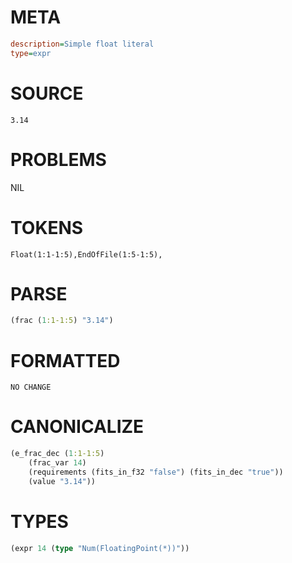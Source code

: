 # META
~~~ini
description=Simple float literal
type=expr
~~~
# SOURCE
~~~roc
3.14
~~~
# PROBLEMS
NIL
# TOKENS
~~~zig
Float(1:1-1:5),EndOfFile(1:5-1:5),
~~~
# PARSE
~~~clojure
(frac (1:1-1:5) "3.14")
~~~
# FORMATTED
~~~roc
NO CHANGE
~~~
# CANONICALIZE
~~~clojure
(e_frac_dec (1:1-1:5)
	(frac_var 14)
	(requirements (fits_in_f32 "false") (fits_in_dec "true"))
	(value "3.14"))
~~~
# TYPES
~~~clojure
(expr 14 (type "Num(FloatingPoint(*))"))
~~~